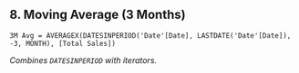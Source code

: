 ## 8. **Moving Average (3 Months)**  
   ```DAX 
   3M Avg = AVERAGEX(DATESINPERIOD('Date'[Date], LASTDATE('Date'[Date]), -3, MONTH), [Total Sales]) 
   ```  
   *Combines `DATESINPERIOD` with iterators.*
